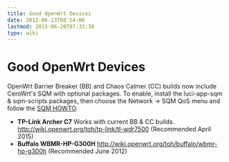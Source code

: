 ```yaml
---
title: Good OpenWrt Devices
date: 2012-06-13T08:54:06
lastmod: 2015-06-26T07:31:38
type: wiki
---
```

Good OpenWrt Devices
====================

OpenWrt Barrier Breaker (BB) and Chaos Calmer (CC) builds now include
CeroWrt's SQM with optional packages. To enable, install the
luci-app-sqm & sqm-scripts packages, then choose the Network -&gt; SQM
QoS menu and follow the [SQM
HOWTO](http://wiki.openwrt.org/doc/howto/sqm).

-   **TP-Link Archer C7** Works with current BB & CC builds.
    http://wiki.openwrt.org/toh/tp-link/tl-wdr7500 (Recommended
    April 2015)
-   **Buffalo WBMR-HP-G300H**
    http://wiki.openwrt.org/toh/buffalo/wbmr-hp-g300h (Recommended
    June 2012)

